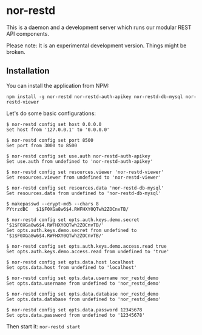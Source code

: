 nor-restd
=========

This is a daemon and a development server which runs our modular REST API components.

Please note: It is an experimental development version. Things might be broken.

Installation
------------

You can install the application from NPM:

```
npm install -g nor-restd nor-restd-auth-apikey nor-restd-db-mysql nor-restd-viewer
```

Let's do some basic configurations:

```
$ nor-restd config set host 0.0.0.0
Set host from '127.0.0.1' to '0.0.0.0'

$ nor-restd config set port 8500
Set port from 3000 to 8500

$ nor-restd config set use.auth nor-restd-auth-apikey
Set use.auth from undefined to 'nor-restd-auth-apikey'

$ nor-restd config set resources.viewer 'nor-restd-viewer'
Set resources.viewer from undefined to 'nor-restd-viewer'

$ nor-restd config set resources.data 'nor-restd-db-mysql'
Set resources.data from undefined to 'nor-restd-db-mysql'

$ makepasswd --crypt-md5 --chars 8
PYtrzdBC   $1$F0XGa8w6$4.RWFHXY0QTwh2ZOCnvTB/

$ nor-restd config set opts.auth.keys.demo.secret '$1$F0XGa8w6$4.RWFHXY0QTwh2ZOCnvTB/'
Set opts.auth.keys.demo.secret from undefined to '$1$F0XGa8w6$4.RWFHXY0QTwh2ZOCnvTB/'

$ nor-restd config set opts.auth.keys.demo.access.read true
Set opts.auth.keys.demo.access.read from undefined to 'true'

$ nor-restd config set opts.data.host localhost
Set opts.data.host from undefined to 'localhost'

$ nor-restd config set opts.data.username nor_restd_demo
Set opts.data.username from undefined to 'nor_restd_demo'

$ nor-restd config set opts.data.database nor_restd_demo
Set opts.data.database from undefined to 'nor_restd_demo'

$ nor-restd config set opts.data.password 12345678
Set opts.data.password from undefined to '12345678'
```

Then start it: `nor-restd start`

